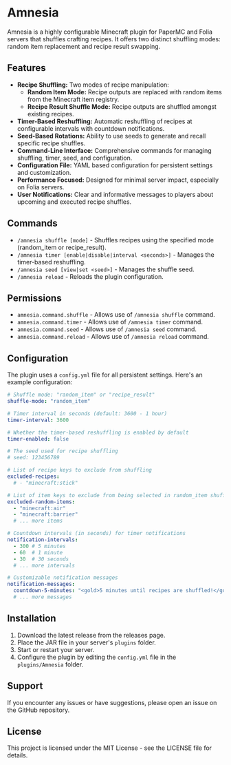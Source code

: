 # Amnesia

Amnesia is a highly configurable Minecraft plugin for PaperMC and Folia servers that shuffles crafting recipes. It offers two distinct shuffling modes: random item replacement and recipe result swapping.

## Features

- **Recipe Shuffling:** Two modes of recipe manipulation:
  - **Random Item Mode:** Recipe outputs are replaced with random items from the Minecraft item registry.
  - **Recipe Result Shuffle Mode:** Recipe outputs are shuffled amongst existing recipes.
- **Timer-Based Reshuffling:** Automatic reshuffling of recipes at configurable intervals with countdown notifications.
- **Seed-Based Rotations:** Ability to use seeds to generate and recall specific recipe shuffles.
- **Command-Line Interface:** Comprehensive commands for managing shuffling, timer, seed, and configuration.
- **Configuration File:** YAML based configuration for persistent settings and customization.
- **Performance Focused:** Designed for minimal server impact, especially on Folia servers.
- **User Notifications:** Clear and informative messages to players about upcoming and executed recipe shuffles.

## Commands

- `/amnesia shuffle [mode]` - Shuffles recipes using the specified mode (random_item or recipe_result).
- `/amnesia timer [enable|disable|interval <seconds>]` - Manages the timer-based reshuffling.
- `/amnesia seed [view|set <seed>]` - Manages the shuffle seed.
- `/amnesia reload` - Reloads the plugin configuration.

## Permissions

- `amnesia.command.shuffle` - Allows use of `/amnesia shuffle` command.
- `amnesia.command.timer` - Allows use of `/amnesia timer` command.
- `amnesia.command.seed` - Allows use of `/amnesia seed` command.
- `amnesia.command.reload` - Allows use of `/amnesia reload` command.

## Configuration

The plugin uses a `config.yml` file for all persistent settings. Here's an example configuration:

```yaml
# Shuffle mode: "random_item" or "recipe_result"
shuffle-mode: "random_item"

# Timer interval in seconds (default: 3600 - 1 hour)
timer-interval: 3600

# Whether the timer-based reshuffling is enabled by default
timer-enabled: false

# The seed used for recipe shuffling
# seed: 123456789

# List of recipe keys to exclude from shuffling
excluded-recipes:
  # - "minecraft:stick"

# List of item keys to exclude from being selected in random_item shuffle mode
excluded-random-items:
  - "minecraft:air"
  - "minecraft:barrier"
  # ... more items

# Countdown intervals (in seconds) for timer notifications
notification-intervals:
  - 300 # 5 minutes
  - 60  # 1 minute
  - 30  # 30 seconds
  # ... more intervals

# Customizable notification messages
notification-messages:
  countdown-5-minutes: "<gold>5 minutes until recipes are shuffled!</gold>"
  # ... more messages
```

## Installation

1. Download the latest release from the releases page.
2. Place the JAR file in your server's `plugins` folder.
3. Start or restart your server.
4. Configure the plugin by editing the `config.yml` file in the `plugins/Amnesia` folder.

## Support

If you encounter any issues or have suggestions, please open an issue on the GitHub repository.

## License

This project is licensed under the MIT License - see the LICENSE file for details.
